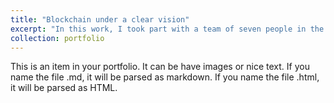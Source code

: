 ```yaml
---
title: "Blockchain under a clear vision"
excerpt: "In this work, I took part with a team of seven people in the creation of a decentralised monetary transaction system based on Blockchain technology. This is an academic project, the aim of which is to illustrate as far as possible how blockchain works. It is an application programmed in Java using libraries such as java-security, RSA, SHA-256, etc.<br/><img src='/images/500x300.png'>"
collection: portfolio
---
```


This is an item in your portfolio. It can be have images or nice text. If you name the file .md, it will be parsed as markdown. If you name the file .html, it will be parsed as HTML. 
